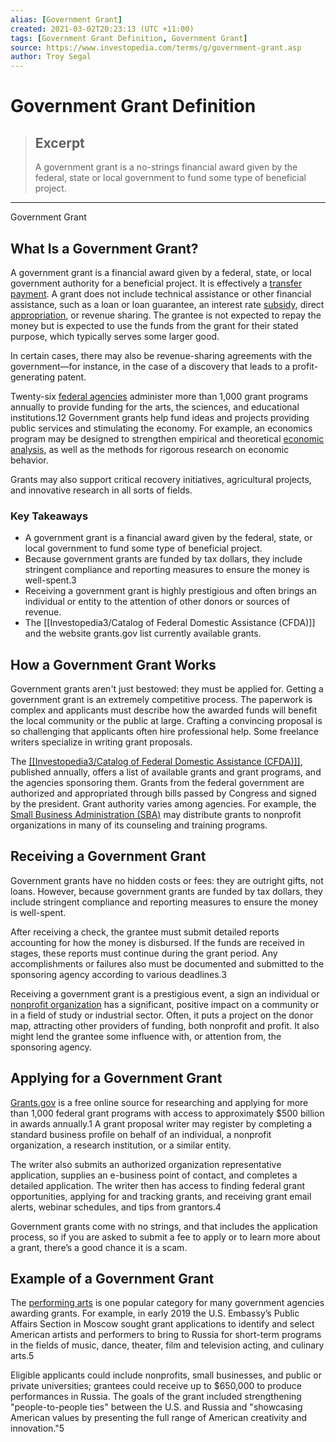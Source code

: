 ```yaml
---
alias: [Government Grant]
created: 2021-03-02T20:23:13 (UTC +11:00)
tags: [Government Grant Definition, Government Grant]
source: https://www.investopedia.com/terms/g/government-grant.asp
author: Troy Segal
---
```


# Government Grant Definition

> ## Excerpt
> A government grant is a no-strings financial award given by the federal, state or local government to fund some type of beneficial project.

---

Government Grant
## What Is a Government Grant?

A government grant is a financial award given by a federal, state, or local government authority for a beneficial project. It is effectively a [transfer payment](https://www.investopedia.com/terms/t/transferpayment.asp). A grant does not include technical assistance or other financial assistance, such as a loan or loan guarantee, an interest rate [subsidy](https://www.investopedia.com/terms/s/subsidy.asp), direct [appropriation](https://www.investopedia.com/terms/a/appropriation.asp), or revenue sharing. The grantee is not expected to repay the money but is expected to use the funds from the grant for their stated purpose, which typically serves some larger good.

In certain cases, there may also be revenue-sharing agreements with the government—for instance, in the case of a discovery that leads to a profit-generating patent.

Twenty-six [federal agencies](https://www.investopedia.com/terms/f/federal-agencies.asp) administer more than 1,000 grant programs annually to provide funding for the arts, the sciences, and educational institutions.12 Government grants help fund ideas and projects providing public services and stimulating the economy. For example, an economics program may be designed to strengthen empirical and theoretical [economic analysis](https://www.investopedia.com/terms/b/bea.asp), as well as the methods for rigorous research on economic behavior.

Grants may also support critical recovery initiatives, agricultural projects, and innovative research in all sorts of fields.

### Key Takeaways

-   A government grant is a financial award given by the federal, state, or local government to fund some type of beneficial project.
-   Because government grants are funded by tax dollars, they include stringent compliance and reporting measures to ensure the money is well-spent.3
-   Receiving a government grant is highly prestigious and often brings an individual or entity to the attention of other donors or sources of revenue.
-   The [[Investopedia3/Catalog of Federal Domestic Assistance (CFDA)]] and the website grants.gov list currently available grants.

## How a Government Grant Works

Government grants aren't just bestowed: they must be applied for. Getting a government grant is an extremely competitive process. The paperwork is complex and applicants must describe how the awarded funds will benefit the local community or the public at large. Crafting a convincing proposal is so challenging that applicants often hire professional help. Some freelance writers specialize in writing grant proposals.

The [[[Investopedia3/Catalog of Federal Domestic Assistance (CFDA)]]](https://www.investopedia.com/terms/c/catalog-of-federal-domestic-assistance-cfda.asp), published annually, offers a list of available grants and grant programs, and the agencies sponsoring them. Grants from the federal government are authorized and appropriated through bills passed by Congress and signed by the president. Grant authority varies among agencies. For example, the [Small Business Administration (SBA)](https://www.investopedia.com/terms/s/small-business-administration.asp) may distribute grants to nonprofit organizations in many of its counseling and training programs.

## Receiving a Government Grant

Government grants have no hidden costs or fees: they are outright gifts, not loans. However, because government grants are funded by tax dollars, they include stringent compliance and reporting measures to ensure the money is well-spent.

After receiving a check, the grantee must submit detailed reports accounting for how the money is disbursed. If the funds are received in stages, these reports must continue during the grant period. Any accomplishments or failures also must be documented and submitted to the sponsoring agency according to various deadlines.3

Receiving a government grant is a prestigious event, a sign an individual or [nonprofit organization](https://www.investopedia.com/terms/n/non-profitorganization.asp) has a significant, positive impact on a community or in a field of study or industrial sector. Often, it puts a project on the donor map, attracting other providers of funding, both nonprofit and profit. It also might lend the grantee some influence with, or attention from, the sponsoring agency.

## Applying for a Government Grant

[Grants.gov](https://www.grants.gov/web/grants) is a free online source for researching and applying for more than 1,000 federal grant programs with access to approximately $500 billion in awards annually.1 A grant proposal writer may register by completing a standard business profile on behalf of an individual, a nonprofit organization, a research institution, or a similar entity.

The writer also submits an authorized organization representative application, supplies an e-business point of contact, and completes a detailed application. The writer then has access to finding federal grant opportunities, applying for and tracking grants, and receiving grant email alerts, webinar schedules, and tips from grantors.4

Government grants come with no strings, and that includes the application process, so if you are asked to submit a fee to apply or to learn more about a grant, there’s a good chance it is a scam.

## Example of a Government Grant

The [performing arts](https://www.grants.gov/web/grants/search-grants.html?keywords=performing%20arts) is one popular category for many government agencies awarding grants. For example, in early 2019 the U.S. Embassy’s Public Affairs Section in Moscow sought grant applications to identify and select American artists and performers to bring to Russia for short-term programs in the fields of music, dance, theater, film and television acting, and culinary arts.5

Eligible applicants could include nonprofits, small businesses, and public or private universities; grantees could receive up to $650,000 to produce performances in Russia. The goals of the grant included strengthening "people-to-people ties" between the U.S. and Russia and "showcasing American values by presenting the full range of American creativity and innovation."5
